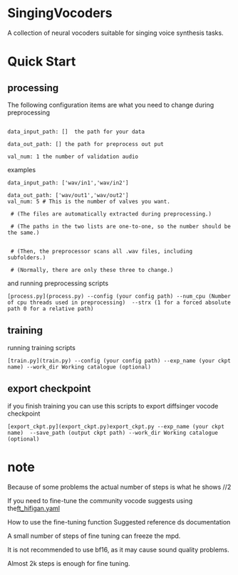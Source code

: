 # SingingVocoders
A collection of neural vocoders suitable for singing voice synthesis tasks.

# Quick Start

## processing


The following configuration items are what you need to change during preprocessing

```angular2html

data_input_path: []  the path for your data

data_out_path: [] the path for preprocess out put

val_num: 1 the number of validation audio
```
examples
```
data_input_path: ['wav/in1','wav/in2'] 

data_out_path: ['wav/out1','wav/out2']
val_num: 5 # This is the number of valves you want. 

 # (The files are automatically extracted during preprocessing.)

 # (The paths in the two lists are one-to-one, so the number should be the same.)


 # (Then, the preprocessor scans all .wav files, including subfolders.)

 # (Normally, there are only these three to change.)
```

and running preprocessing scripts
```angular2html
[process.py](process.py) --config (your config path) --num_cpu (Number of cpu threads used in preprocessing)  --strx (1 for a forced absolute path 0 for a relative path)

```

## training
running training scripts
```angular2html
[train.py](train.py) --config (your config path) --exp_name (your ckpt name) --work_dir Working catalogue (optional)

```
## export checkpoint
if you finish training you can use this scripts to export diffsinger vocode checkpoint
```
[export_ckpt.py](export_ckpt.py)export_ckpt.py --exp_name (your ckpt name)  --save_path (output ckpt path) --work_dir Working catalogue (optional)
```



# note

Because of some problems the actual number of steps is what he shows //2

If you need to fine-tune the community vocode suggests using the[ft_hifigan.yaml](configs%2Fft_hifigan.yaml) 

How to use the fine-tuning function Suggested reference ds documentation

A small number of steps of fine tuning can freeze the mpd.

It is not recommended to use bf16, as it may cause sound quality problems.

Almost 2k steps is enough for fine tuning.





































